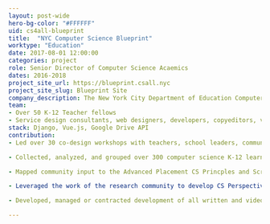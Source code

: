 ```yaml
---
layout: post-wide
hero-bg-color: "#FFFFFF"
uid: cs4all-blueprint
title:  "NYC Computer Science Blueprint"
worktype: "Education"
date: 2017-08-01 12:00:00
categories: project
role: Senior Director of Computer Science Acaemics
dates: 2016-2018
project_site_url: https://blueprint.csall.nyc
project_site_slug: Blueprint Site
company_description: The New York City Department of Education Computer Science Blueprint is designed to be the academic and implementation guide for the Computer Science for All initiative at all levels of the NYC school system - serving 1.1. million students across over 1800 schools. 
team:
- Over 50 K-12 Teacher fellows
- Service design consultants, web designers, developers, copyeditors, videographers, and interns
stack: Django, Vue.js, Google Drive API
contribution:
- Led over 30 co-design workshops with teachers, school leaders, community-based organizations, industry leaders, and education researchers to gather constraints and priorities for implementation and academic challenges to introducing computer science education as a new subject into schools by training teachers with no prior content knowledge.

- Collected, analyzed, and grouped over 300 computer science K-12 learning objectives from teachers and community.

- Mapped community input to the Advanced Placement CS Princples and Scratch Computational Thinking frameworks.

- Leveraged the work of the research community to develop CS Perspectives: Explorer, Creatore, Innovator and Citizen to provide teachers with a flexible learning progression that wasn't rigidly mapped to grades.

- Developed, managed or contracted development of all written and video content.

---
```


<div class="showcase">
    
</div>